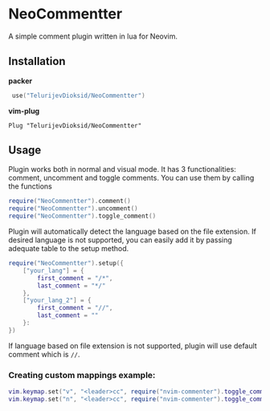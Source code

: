 # NeoCommentter

A simple comment plugin written in lua for Neovim.

## Installation

__packer__

```lua
 use("TelurijevDioksid/NeoCommentter")
```

__vim-plug__

```vim
Plug "TelurijevDioksid/NeoCommentter"
```

## Usage

Plugin works both in normal and visual mode. It has 3 functionalities: comment, uncomment and toggle comments. You can use them by calling the functions

```lua
require("NeoCommentter").comment()
require("NeoCommentter").uncomment()
require("NeoCommentter").toggle_comment()
```

Plugin will automatically detect the language based on the file extension. If desired language is not supported, you can easily add it by passing adequate table to the setup method.

```lua
require("NeoCommentter").setup({
    ["your_lang"] = {
        first_comment = "/*",
        last_comment = "*/"
    },
    ["your_lang_2"] = {
        first_comment = "//",
        last_comment = ""
    }:
})
```

If language based on file extension is not supported, plugin will use default comment which is `//`.

### Creating custom mappings example:

```lua
vim.keymap.set("v", "<leader>cc", require("nvim-commenter").toggle_comment)
vim.keymap.set("n", "<leader>cc", require("nvim-commenter").toggle_comment)
```

